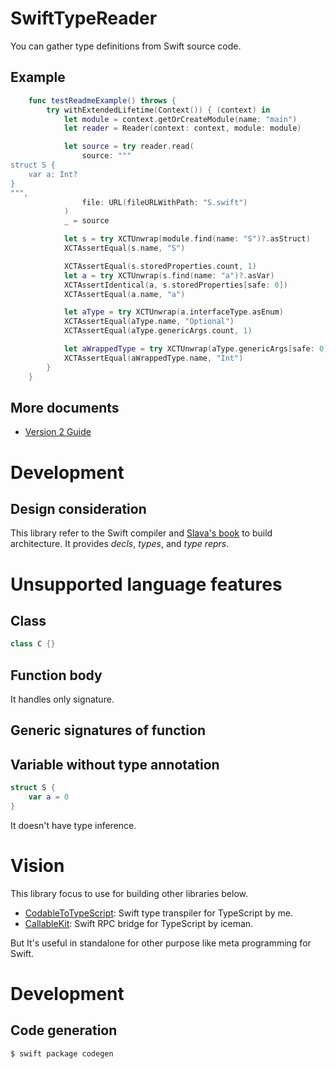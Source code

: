 # SwiftTypeReader

You can gather type definitions from Swift source code.

## Example

```swift
    func testReadmeExample() throws {
        try withExtendedLifetime(Context()) { (context) in
            let module = context.getOrCreateModule(name: "main")
            let reader = Reader(context: context, module: module)

            let source = try reader.read(
                source: """
struct S {
    var a: Int?
}
""",
                file: URL(fileURLWithPath: "S.swift")
            )
            _ = source

            let s = try XCTUnwrap(module.find(name: "S")?.asStruct)
            XCTAssertEqual(s.name, "S")

            XCTAssertEqual(s.storedProperties.count, 1)
            let a = try XCTUnwrap(s.find(name: "a")?.asVar)
            XCTAssertIdentical(a, s.storedProperties[safe: 0])
            XCTAssertEqual(a.name, "a")

            let aType = try XCTUnwrap(a.interfaceType.asEnum)
            XCTAssertEqual(aType.name, "Optional")
            XCTAssertEqual(aType.genericArgs.count, 1)

            let aWrappedType = try XCTUnwrap(aType.genericArgs[safe: 0]?.asStruct)
            XCTAssertEqual(aWrappedType.name, "Int")
        }
    }
```

## More documents

- [Version 2 Guide](https://github.com/omochi/SwiftTypeReader/blob/main/Docs/v2-migration-guide.md)

# Development

## Design consideration

This library refer to the Swift compiler and [Slava's book](https://forums.swift.org/t/compiling-swift-generics-part-i/60898) to build architecture.
It provides *decls*, *types*, and *type reprs*.

# Unsupported language features

## Class

```swift
class C {}
```

## Function body

It handles only signature.

## Generic signatures of function

## Variable without type annotation

```swift
struct S {
    var a = 0
}
```

It doesn't have type inference.

# Vision

This library focus to use for building other libraries below.

- [CodableToTypeScript](https://github.com/omochi/CodableToTypeScript): Swift type transpiler for TypeScript by me.
- [CallableKit](https://github.com/sidepelican/CallableKit): Swift RPC bridge for TypeScript by iceman.

But It's useful in standalone for other purpose like meta programming for Swift.

# Development

## Code generation

```
$ swift package codegen
```
